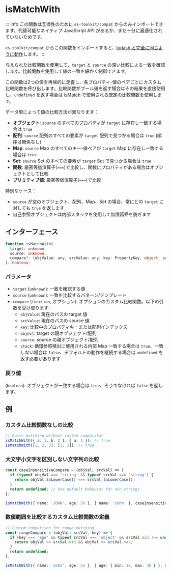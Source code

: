 # isMatchWith

::: info
この関数は互換性のために `es-toolkit/compat` からのみインポートできます。代替可能なネイティブ JavaScript API があるか、まだ十分に最適化されていないためです。

`es-toolkit/compat` からこの関数をインポートすると、[lodash と完全に同じように動作](../../../compatibility.md)します。
:::

与えられた比較関数を使用して、`target` と `source` の深い比較による一致を確認します。比較関数を使用して値の一致を細かく制御できます。

この関数は2つの値を再帰的に走査し、各プロパティ-値のペアごとにカスタム比較関数を呼び出します。比較関数がブール値を返す場合はその結果を直接使用し、`undefined` を返す場合は [isMatch](./isMatch.md) で使用される既定の比較関数を使用します。

データ型によって値の比較方法が異なります：

- **オブジェクト**: `source` のすべてのプロパティが `target` に存在し一致する場合は `true`
- **配列**: `source` 配列のすべての要素が `target` 配列で見つかる場合は `true` (順序は関係なし)
- **Map**: `source` Map のすべてのキー-値ペアが `target` Map に存在し一致する場合は `true`
- **Set**: `source` Set のすべての要素が `target` Set で見つかる場合は `true`
- **関数**: 厳密等価演算子(`===`)で比較し、関数にプロパティがある場合はオブジェクトとして比較
- **プリミティブ値**: 厳密等価演算子(`===`)で比較

特別なケース：

- `source` が空のオブジェクト、配列、Map、Set の場合、常にどの `target` に対しても `true` を返します
- 自己参照オブジェクトは内部スタックを使用して無限再帰を防ぎます

## インターフェース

```typescript
function isMatchWith(
  target: unknown,
  source: unknown,
  compare?: (objValue: any, srcValue: any, key: PropertyKey, object: any, source: any, stack?: Map<any, any>) => unknown
): boolean;
```

### パラメータ

- `target` (`unknown`): 一致を確認する値
- `source` (`unknown`): 一致を比較するパターン/テンプレート
- `compare` (`function`, オプション): オプションのカスタム比較関数。以下の引数を受け取ります:
  - `objValue`: 現在のパスの target 値
  - `srcValue`: 現在のパスの source 値
  - `key`: 比較中のプロパティキーまたは配列インデックス
  - `object`: target の親オブジェクト/配列
  - `source`: source の親オブジェクト/配列
  - `stack`: 循環参照検出に使用される内部 Map
    一致する場合は `true`、一致しない場合は `false`、デフォルトの動作を継続する場合は `undefined` を返す必要があります

### 戻り値

(`boolean`): オブジェクトが一致する場合は `true`、そうでなければ `false` を返します。

## 例

### カスタム比較関数なしの比較

```typescript
// Basic matching without custom comparator
isMatchWith({ a: 1, b: 2 }, { a: 1 }); // true
isMatchWith([1, 2, 3], [1, 3]); // true
```

### 大文字小文字を区別しない文字列の比較

```typescript
const caseInsensitiveCompare = (objVal, srcVal) => {
  if (typeof objVal === 'string' && typeof srcVal === 'string') {
    return objVal.toLowerCase() === srcVal.toLowerCase();
  }
  return undefined; // Use default behavior for non-strings
};

isMatchWith({ name: 'JOHN', age: 30 }, { name: 'john' }, caseInsensitiveCompare); // true
```

### 数値範囲を比較するカスタム比較関数の定義

```typescript
// Custom comparison for range matching
const rangeCompare = (objVal, srcVal, key) => {
  if (key === 'age' && typeof srcVal === 'object' && srcVal.min !== undefined) {
    return objVal >= srcVal.min && objVal <= srcVal.max;
  }
  return undefined;
};

isMatchWith({ name: 'John', age: 25 }, { age: { min: 18, max: 30 } }, rangeCompare); // true
```
